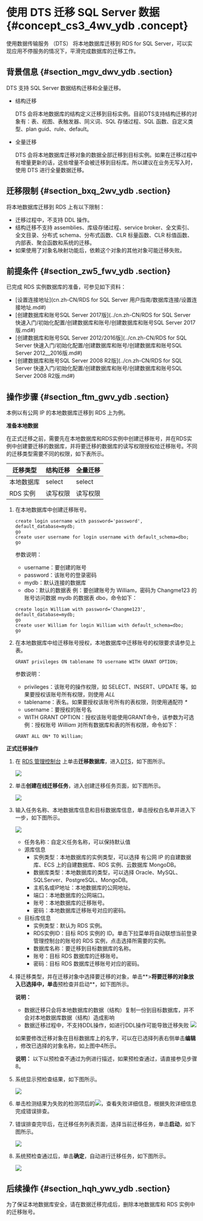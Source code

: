# 使用 DTS 迁移 SQL Server 数据 {#concept_cs3_4wv_ydb .concept}

使用数据传输服务 （DTS） 将本地数据库迁移到 RDS for SQL Server，可以实现应用不停服务的情况下，平滑完成数据库的迁移工作。

## 背景信息 {#section_mgv_dwv_ydb .section}

DTS 支持 SQL Server 数据结构迁移和全量迁移。

-   结构迁移

    DTS 会将本地数据库的结构定义迁移到目标实例。目前DTS支持结构迁移的对象有：表、视图、表触发器、同义词、SQL 存储过程、SQL 函数、自定义类型、plan guid、rule、default。

-   全量迁移

    DTS 会将本地数据库迁移对象的数据全部迁移到目标实例。如果在迁移过程中有增量更新的话，这些增量不会被迁移到目标库。所以建议在业务无写入时，使用 DTS 进行全量数据迁移。


## 迁移限制 {#section_bxq_2wv_ydb .section}

将本地数据库迁移到 RDS 上有以下限制：

-   迁移过程中，不支持 DDL 操作。
-   结构迁移不支持 assemblies、库级存储过程、service broker、全文索引、全文目录、分布式 schema、分布式函数、CLR 标量函数、CLR 标值函数、内部表、聚合函数和系统的迁移。
-   如果使用了对象名映射功能后，依赖这个对象的其他对象可能迁移失败。

## 前提条件 {#section_zw5_fwv_ydb .section}

已完成 RDS 实例数据库的准备，可参见如下资料：

-   [设置连接地址](cn.zh-CN/RDS for SQL Server 用户指南/数据库连接/设置连接地址.md#)
-   [创建数据库和账号SQL Server 2017版](../cn.zh-CN/RDS for SQL Server 快速入门/初始化配置/创建数据库和账号/创建数据库和账号SQL Server 2017版.md#)
-   [创建数据库和账号SQL Server 2012/2016版](../cn.zh-CN/RDS for SQL Server 快速入门/初始化配置/创建数据库和账号/创建数据库和账号SQL Server 2012__2016版.md#)
-   [创建数据库和账号SQL Server 2008 R2版](../cn.zh-CN/RDS for SQL Server 快速入门/初始化配置/创建数据库和账号/创建数据库和账号SQL Server 2008 R2版.md#)

## 操作步骤 {#section_ftm_gwv_ydb .section}

本例以有公网 IP 的本地数据库迁移到 RDS 上为例。

**准备本地数据**

在正式迁移之前，需要先在本地数据库和RDS实例中创建迁移账号，并在RDS实例中创建要迁移的数据库，并将要迁移的数据库的读写权限授权给迁移账号。不同的迁移类型需要不同的权限，如下表所示。

|迁移类型|结构迁移|全量迁移|
|----|----|----|
|本地数据库|select|select|
|RDS 实例|读写权限|读写权限|

1.  在本地数据库中创建迁移账号。

    ```
    create login username with password='password', default_database=mydb;
    go
    create user username for login username with default_schema=dbo;
    go
    ```

    参数说明：

    -   username：要创建的账号
    -   password：该账号的登录密码
    -   mydb：默认连接的数据库
    -   dbo：默认的数据表
    例：要创建账号为 William，密码为 Changme123 的账号访问数据 mydb 的数据表 dbo，命令如下：

    ```
    create login William with password='Changme123', default_database=mydb;
    go
    create user William for login William with default_schema=dbo;
    go
    ```

2.  在本地数据库中给迁移账号授权，本地数据库中迁移账号的权限要求请参见上表。

    ```
    GRANT privileges ON tablename TO username WITH GRANT OPTION;
    ```

    参数说明：

    -   privileges：该账号的操作权限，如 SELECT、INSERT、UPDATE 等。如果要授权该账号所有权限，则使用 *ALL*
    -   tablename：表名。如果要授权该账号所有的表权限，则使用通配符 *\**
    -   username：要授权的账号名
    -   WITH GRANT OPTION：授权该账号能使用GRANT命令，该参数为可选
    例：授权账号 *William* 对所有数据库和表的所有权限，命令如下：

    ```
    GRANT ALL ON* TO William;
    ```


**正式迁移操作**

1.  在 [RDS 管理控制台](https://rds.console.aliyun.com/) 上单击**迁移数据库**，进入[DTS](http://dts.console.aliyun.com/)，如下图所示。

    ![](http://static-aliyun-doc.oss-cn-hangzhou.aliyuncs.com/assets/img/7979/15516653334285_zh-CN.png)

2.  单击**创建在线迁移任务**，进入创建迁移任务页面，如下图所示。

    ![](http://static-aliyun-doc.oss-cn-hangzhou.aliyuncs.com/assets/img/7979/15516653334286_zh-CN.png)

3.  输入任务名称、本地数据库信息和目标数据库信息，单击授权白名单并进入下一步，如下图所示。

    ![](http://static-aliyun-doc.oss-cn-hangzhou.aliyuncs.com/assets/img/7979/15516653334287_zh-CN.png)

    -   任务名称：自定义任务名称，可以保持默认值
    -   源库信息
        -   实例类型：本地数据库的实例类型，可以选择 有公网 IP 的自建数据库、ECS 上的自建数据库、RDS 实例、云数据库 MongoDB。
        -   数据库类型：本地数据库的类型，可以选择 Oracle、MySQL、SQLServer、PostgreSQL、MongoDB。
        -   主机名或IP地址：本地数据库的公网地址。
        -   端口：本地数据库的公网端口。
        -   账号：本地数据库的迁移账号。
        -   密码：本地数据库迁移账号对应的密码。
    -   目标库信息
        -   实例类型：默认为 RDS 实例。
        -   RDS实例ID：目标 RDS 实例的 ID。单击下拉菜单将自动联想当前登录管理控制台的账号的 RDS 实例，点击选择所需要的实例。
        -   数据库名称：要迁移到目标数据库的名称。
        -   账号：目标 RDS 数据库的迁移账号。
        -   密码：目标 RDS 数据库迁移账号对应的密码。
4.  择迁移类型，并在迁移对象中选择要迁移的对象，单击**\>**将要迁移的对象放入已选择中，单击**预检查并启动**，如下图所示。

    **说明：** 

    -   数据迁移只会将本地数据库的数据（结构）复制一份到目标数据库，并不会对本地数据库数据（结构）造成影响
    -   数据迁移过程中，不支持DDL操作，如进行DDL操作可能导致迁移失败
    ![](http://static-aliyun-doc.oss-cn-hangzhou.aliyuncs.com/assets/img/7979/15516653334288_zh-CN.png)

    如果要修改迁移对象在目标数据库上的名字，可以在已选择列表右侧单击**编辑** ，修改已选择的对象名称，如上图中4所示。

    **说明：** 以下以预检查不通过为例进行描述，如果预检查通过，请直接参见步骤 8。

5.  系统显示预检查结果，如下图所示。

    ![](http://static-aliyun-doc.oss-cn-hangzhou.aliyuncs.com/assets/img/7979/15516653334289_zh-CN.png)

6.  单击检测结果为失败的检测项后的![](http://static-aliyun-doc.oss-cn-hangzhou.aliyuncs.com/assets/img/41612/155166533339863_zh-CN.png)，查看失败详细信息，根据失败详细信息完成错误排查。
7.  错误排查完毕后，在迁移任务列表页面，选择当前迁移任务，单击**启动**，如下图所示。

    ![](http://static-aliyun-doc.oss-cn-hangzhou.aliyuncs.com/assets/img/7979/15516653334290_zh-CN.png)

8.  系统预检查通过后，单击**确定**，自动进行迁移任务，如下图所示。

    ![](http://static-aliyun-doc.oss-cn-hangzhou.aliyuncs.com/assets/img/7979/15516653334291_zh-CN.png)


## 后续操作 {#section_hqh_ywv_ydb .section}

为了保证本地数据库安全，请在数据迁移完成后，删除本地数据库和 RDS 实例中的迁移账号。

